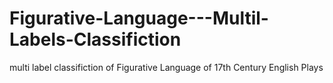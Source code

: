 # Figurative-Language---Multil-Labels-Classifiction
multi label classifiction of Figurative Language of 17th Century English Plays
